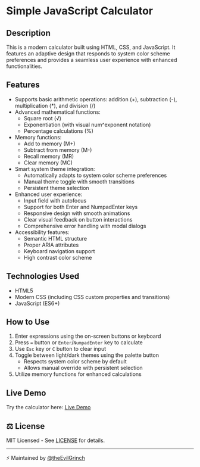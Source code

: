 # Simple JavaScript Calculator

## Description
This is a modern calculator built using HTML, CSS, and JavaScript. It features an adaptive design that responds to system color scheme preferences and provides a seamless user experience with enhanced functionalities.

## Features
- Supports basic arithmetic operations: addition (+), subtraction (-), multiplication (*), and division (/)
- Advanced mathematical functions:
  - Square root (√)
  - Exponentiation (with visual num^exponent notation)
  - Percentage calculations (%)
- Memory functions:
  - Add to memory (M+)
  - Subtract from memory (M-)
  - Recall memory (MR)
  - Clear memory (MC)
- Smart system theme integration:
  - Automatically adapts to system color scheme preferences
  - Manual theme toggle with smooth transitions
  - Persistent theme selection
- Enhanced user experience:
  - Input field with autofocus
  - Support for both Enter and NumpadEnter keys
  - Responsive design with smooth animations
  - Clear visual feedback on button interactions
  - Comprehensive error handling with modal dialogs
- Accessibility features:
  - Semantic HTML structure
  - Proper ARIA attributes
  - Keyboard navigation support
  - High contrast color scheme

## Technologies Used
- HTML5
- Modern CSS (including CSS custom properties and transitions)
- JavaScript (ES6+)

## How to Use
1. Enter expressions using the on-screen buttons or keyboard
2. Press `=` button or `Enter`/`NumpadEnter` key to calculate
3. Use `Esc` key or `C` button to clear input
4. Toggle between light/dark themes using the palette button
   - Respects system color scheme by default
   - Allows manual override with persistent selection
5. Utilize memory functions for enhanced calculations

## Live Demo
Try the calculator here: [Live Demo](https://theevilgrinch.github.io/js-calculator/)

## ⚖️ License

MIT Licensed - See [LICENSE](LICENSE) for details.

---

⚡ Maintained by [@theEvilGrinch](https://github.com/theEvilGrinch)